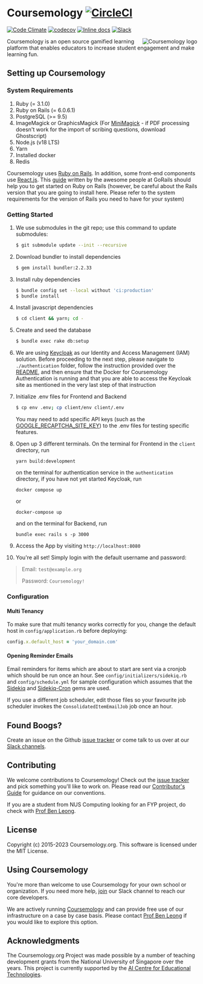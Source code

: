 <!-- markdownlint-disable MD033 MD014 -->

# Coursemology [![CircleCI](https://circleci.com/gh/Coursemology/coursemology2.svg?style=svg)](https://circleci.com/gh/Coursemology/coursemology2)

[![Code Climate](https://codeclimate.com/github/Coursemology/coursemology2/badges/gpa.svg)](https://codeclimate.com/github/Coursemology/coursemology2)
[![codecov](https://codecov.io/gh/Coursemology/coursemology2/branch/master/graph/badge.svg)](https://codecov.io/gh/Coursemology/coursemology2)
[![Inline docs](http://inch-ci.org/github/Coursemology/coursemology2.svg?branch=master&style=flat-square)](http://inch-ci.org/github/Coursemology/coursemology2)
[![Slack](http://coursemology-slack.herokuapp.com/badge.svg)](http://coursemology-slack.herokuapp.com)

<a href="http://coursemology.org"><img src="https://raw.githubusercontent.com/Coursemology/coursemology.org/development/public/images/coursemology_logo_landscape_100.png" alt="Coursemology logo" title="Coursemology" align="right" /></a>

Coursemology is an open source gamified learning platform that enables educators to increase student engagement and make learning fun.

## Setting up Coursemology

### System Requirements

1. Ruby (= 3.1.0)
2. Ruby on Rails (= 6.0.6.1)
3. PostgreSQL (>= 9.5)
4. ImageMagick or GraphicsMagick (For [MiniMagick](https://github.com/minimagick/minimagick) - if PDF processing doesn't work for the import of scribing questions, download Ghostscript)
5. Node.js (v18 LTS)
6. Yarn
7. Installed docker
8. Redis

Coursemology uses [Ruby on Rails](http://rubyonrails.org/). In addition, some front-end components use [React.js](https://facebook.github.io/react/). This [guide](https://gorails.com/setup/) written by the awesome people at GoRails should help you to get started on Ruby on Rails (however, be careful about the Rails version that you are going to install here. Please refer to the system requirements for the version of Rails you need to have for your system)

### Getting Started

1. We use submodules in the git repo; use this command to update submodules:

   ```sh
   $ git submodule update --init --recursive
   ```

2. Download bundler to install dependencies

   ```sh
   $ gem install bundler:2.2.33
   ```

3. Install ruby dependencies

   ```sh
   $ bundle config set --local without 'ci:production'
   $ bundle install
   ```

4. Install javascript dependencies

   ```sh
   $ cd client && yarn; cd -
   ```

5. Create and seed the database

   ```sh
   $ bundle exec rake db:setup
   ```

6. We are using [Keycloak](https://www.keycloak.org/) as our Identity and Access Management (IAM) solution. Before proceeding to the next step, please navigate to `./authentication` folder, follow the instruction provided over the [README](https://github.com/Coursemology/coursemology2/blob/master/authentication/README.md), and then ensure that the Docker for Coursemology Authentication is running and that you are able to access the Keycloak site as mentioned in the very last step of that instruction

7. Initialize .env files for Frontend and Backend

   ```sh
   $ cp env .env; cp client/env client/.env
   ```

   You may need to add specific API keys (such as the [GOOGLE_RECAPTCHA_SITE_KEY](https://developers.google.com/recaptcha/docs/faq#id-like-to-run-automated-tests-with-recaptcha.-what-should-i-do)) to the .env files for testing specific features.

8. Open up 3 different terminals. On the terminal for Frontend in the `client` directory, run

   ```
   yarn build:development
   ```

   on the terminal for authentication service in the `authentication` directory, if you have not yet started Keycloak, run

   ```
   docker compose up
   ```

   or

   ```
   docker-compose up
   ```

   and on the terminal for Backend, run

   ```
   bundle exec rails s -p 3000
   ```

9. Access the App by visiting `http://localhost:8080`

10. You're all set! Simply login with the default username and password:

> Email: `test@example.org`
>
> Password: `Coursemology!`

### Configuration

#### Multi Tenancy

To make sure that multi tenancy works correctly for you, change the default host in `config/application.rb` before deploying:

```ruby
config.x.default_host = 'your_domain.com'
```

#### Opening Reminder Emails

Email reminders for items which are about to start are sent via a cronjob which should be run once an hour. See `config/initializers/sidekiq.rb` and `config/schedule.yml` for sample configuration which assumes that the [Sidekiq](https://github.com/mperham/sidekiq) and [Sidekiq-Cron](https://github.com/ondrejbartas/sidekiq-cron) gems are used.

If you use a different job scheduler, edit those files so your favourite job scheduler invokes the `ConsolidatedItemEmailJob` job once an hour.

## Found Boogs?

Create an issue on the Github [issue tracker](https://github.com/Coursemology/coursemology2/issues) or come talk to us over at our [Slack channels](https://coursemology-slack.herokuapp.com/).

## Contributing

We welcome contributions to Coursemology! Check out the [issue tracker](https://github.com/coursemology/coursemology2/issues) and pick something you'll like to work on. Please read our [Contributor's Guide](https://github.com/Coursemology/coursemology2/blob/master/CONTRIBUTING.md) for guidance on our conventions.

If you are a student from NUS Computing looking for an FYP project, do check with [Prof Ben Leong](http://www.comp.nus.edu.sg/~bleong/).

## License

Copyright (c) 2015-2023 Coursemology.org. This software is licensed under the MIT License.

## Using Coursemology

You're more than welcome to use Coursemology for your own school or organization. If you need more help, [join](http://coursemology-slack.herokuapp.com/) our Slack channel to reach our core developers.

We are actively running [Coursemology](https://coursemology.org) and can provide free use of our infrastructure on a case by case basis. Please contact [Prof Ben Leong](http://www.comp.nus.edu.sg/~bleong/) if you would like to explore this option.

## Acknowledgments

The Coursemology.org Project was made possible by a number of teaching development grants from the National University of Singapore over the years. This project is currently supported by the [AI Centre for Educational Technologies](https://www.aicet.aisingapore.org/).
